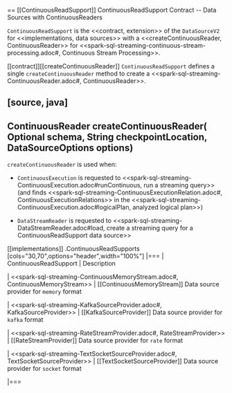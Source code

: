 == [[ContinuousReadSupport]] ContinuousReadSupport Contract -- Data Sources with ContinuousReaders

`ContinuousReadSupport` is the <<contract, extension>> of the `DataSourceV2` for <<implementations, data sources>> with a <<createContinuousReader, ContinuousReader>> for <<spark-sql-streaming-continuous-stream-processing.adoc#, Continuous Stream Processing>>.

[[contract]][[createContinuousReader]]
`ContinuousReadSupport` defines a single `createContinuousReader` method to create a <<spark-sql-streaming-ContinuousReader.adoc#, ContinuousReader>>.

[source, java]
----
ContinuousReader createContinuousReader(
  Optional<StructType> schema,
  String checkpointLocation,
  DataSourceOptions options)
----

`createContinuousReader` is used when:

* `ContinuousExecution` is requested to <<spark-sql-streaming-ContinuousExecution.adoc#runContinuous, run a streaming query>> (and finds <<spark-sql-streaming-ContinuousExecutionRelation.adoc#, ContinuousExecutionRelations>> in the <<spark-sql-streaming-ContinuousExecution.adoc#logicalPlan, analyzed logical plan>>)

* `DataStreamReader` is requested to <<spark-sql-streaming-DataStreamReader.adoc#load, create a streaming query for a ContinuousReadSupport data source>>

[[implementations]]
.ContinuousReadSupports
[cols="30,70",options="header",width="100%"]
|===
| ContinuousReadSupport
| Description

| <<spark-sql-streaming-ContinuousMemoryStream.adoc#, ContinuousMemoryStream>>
| [[ContinuousMemoryStream]] Data source provider for `memory` format

| <<spark-sql-streaming-KafkaSourceProvider.adoc#, KafkaSourceProvider>>
| [[KafkaSourceProvider]] Data source provider for `kafka` format

| <<spark-sql-streaming-RateStreamProvider.adoc#, RateStreamProvider>>
| [[RateStreamProvider]] Data source provider for `rate` format

| <<spark-sql-streaming-TextSocketSourceProvider.adoc#, TextSocketSourceProvider>>
| [[TextSocketSourceProvider]] Data source provider for `socket` format

|===
